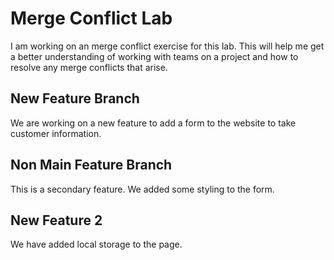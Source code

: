 # Merge Conflict Lab 

I am working on an merge conflict exercise for this lab. This will help me get a better understanding of working with teams on a project and how to resolve any merge conflicts that arise.

## New Feature Branch

We are working on a new feature to add a form to the website to take customer information.

## Non Main Feature Branch

This is a secondary feature. We added some styling to the form.

## New Feature 2

We have added local storage to the page.